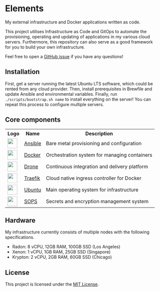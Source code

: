 # Elements

My external infrastructure and Docker applications written as code.

This project utilises Infrastructure as Code and GitOps to automate the provisioning, operating and
updating of applications in my various cloud servers. Furthermore, this repository can also serve as
a good framework for you to build your own infrastructure.

Feel free to open a [GitHub issue](https://github.com/chamburr/elements/issues) if you have any
questions!

## Installation

First, get a server running the latest Ubuntu LTS software, which could be rented from any cloud
provider. Then, install prerequisites in Brewfile and update Ansible and environmental variables.
Finally, run `./scripts/bootstrap.sh name` to install everything on the server! You can repeat this
process to configure multiple servers.

## Core components

<table>
  <tr>
    <th>Logo</th>
    <th>Name</th>
    <th>Description</th>
  </tr>
  <tr>
    <td><img width="32" src="https://vectorlogo.zone/logos/ansible/ansible-icon.svg"></td>
    <td><a href="https://ansible.com">Ansible</a></td>
    <td>Bare metal provisioning and configuration</td>
  </tr>
  <tr>
    <td><img width="32" src="https://www.vectorlogo.zone/logos/docker/docker-icon.svg"></td>
    <td><a href="https://docker.com">Docker</a></td>
    <td>Orchestration system for managing containers</td>
  </tr>
  <tr>
    <td><img width="32" src="https://www.vectorlogo.zone/logos/droneio/droneio-icon.svg"></td>
    <td><a href="https://drone.io">Drone</a></td>
    <td>Continuous integration and delivery platform</td>
  </tr>
  <tr>
    <td><img width="32" src="https://vectorlogo.zone/logos/traefikio/traefikio-icon.svg"></td>
    <td><a href="https://traefik.io">Traefik</a></td>
    <td>Cloud native ingress controller for Docker</td>
  </tr>
  <tr>
    <td><img width="32" src="https://www.vectorlogo.zone/logos/ubuntu/ubuntu-icon.svg"></td>
    <td><a href="https://ubuntu.com">Ubuntu</a></td>
    <td>Main operating system for infrastructure</td>
  </tr>
  <tr>
    <td><img width="32" src="https://www.vectorlogo.zone/logos/mozilla/mozilla-icon.svg"></td>
    <td><a href="https://github.com/mozilla/sops">SOPS</a></td>
    <td>Secrets and encryption management system</td>
  </tr>
</table>

## Hardware

My infrastructure currently consists of multiple nodes with the following specifications.

- Radon: 8 vCPU, 12GB RAM, 100GB SSD (Los Angeles)
- Xenon: 1 vCPU, 1GB RAM, 25GB SSD (Singapore)
- Krypton: 2 vCPU, 2GB RAM, 60GB SSD (Chicago)

## License

This project is licensed under the [MIT License](LICENSE).
